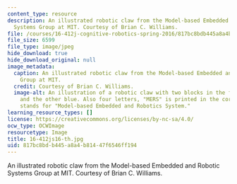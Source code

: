 ```yaml
---
content_type: resource
description: An illustrated robotic claw from the Model-based Embedded and Robotic
  Systems Group at MIT. Courtesy of Brian C. Williams.
file: /courses/16-412j-cognitive-robotics-spring-2016/817bc8bdb445a8a4b81447f6546ff194_16-412js16-th.jpg
file_size: 6599
file_type: image/jpeg
hide_download: true
hide_download_original: null
image_metadata:
  caption: An illustrated robotic claw from the Model-based Embedded and Robotic Systems
    Group at MIT.
  credit: Courtesy of Brian C. Williams.
  image-alt: An illustration of a robotic claw with two blocks in the front, one red
    and the other blue. Also four letters, "MERS" is printed in the corner, which
    stands for "Model-based Embedded and Robotics System."
learning_resource_types: []
license: https://creativecommons.org/licenses/by-nc-sa/4.0/
ocw_type: OCWImage
resourcetype: Image
title: 16-412js16-th.jpg
uid: 817bc8bd-b445-a8a4-b814-47f6546ff194
---
```

An illustrated robotic claw from the Model-based Embedded and Robotic Systems Group at MIT. Courtesy of Brian C. Williams.